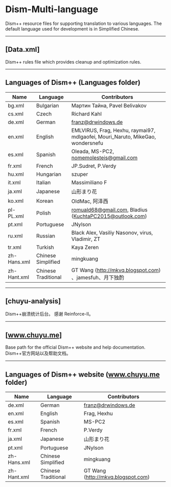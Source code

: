 # Dism-Multi-language
Dism++ resource files for supporting translation to various languages.
The default language used for development is in Simplified Chinese.

---

## [Data.xml]
Dism++ rules file which provides cleanup and optimization rules.

---

## Languages of Dism++ (Languages folder)

|  Name  | Language | Contributors
| ------ | -------- | ------------
| bg.xml | Bulgarian | Мартин Тайна, Pavel Belivakov
| cs.xml | Czech | Richard Kahl
| de.xml | German | franz@drwindows.de
| en.xml | English | EMLVIRUS, Frag, Hexhu, raymai97, mdlgaofei, Mouri_Naruto, MikeGao, wondersnefu
| es.xml | Spanish | Oleada, MS-PC2, nomemolesteis@gmail.com
| fr.xml | French | JP.Sudret, P.Verdy
| hu.xml | Hungarian | szuper
| it.xml | Italian | Massimiliano F
| ja.xml | Japanese | 山形まり花
| ko.xml | Korean | OldMac, 阿泽西
| pl-PL.xml | Polish | romuald68@gmail.com, Bladius (KuchtaPC2015@outlook.com)
| pt.xml | Portuguese | JNylson
| ru.xml | Russian | Black Alex, Vasiliy Nasonov, virus, Vladimir, ZT
| tr.xml | Turkish | Kaya Zeren
| zh-Hans.xml | Chinese Simplified | mingkuang
| zh-Hant.xml | Chinese Traditional | GT Wang (http://mkvq.blogspot.com) 、jamesfuh、月下独酌

---

## [chuyu-analysis]
Dism++崩溃统计后台。
感谢 Reinforce-II。

---

## [www.chuyu.me]
Base path for the official Dism++ website and help documentation.
Dism++官方网站以及帮助文档。

---

## Languages of Dism++ website (www.chuyu.me folder)
|  Name  | Language | Contributors
| ------ | -------- | ------------
| de.xml | German | franz@drwindows.de
| en.xml | English | Frag, Hexhu
| es.xml | Spanish | MS-PC2
| fr.xml | French | P.Verdy
| ja.xml | Japanese | 山形まり花
| pt.xml | Portuguese | JNylson
| zh-Hans.xml | Chinese Simplified | mingkuang
| zh-Hant.xml | Chinese Traditional | GT Wang (http://mkvq.blogspot.com)
